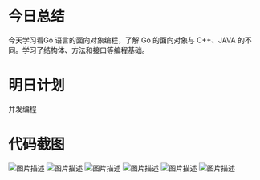 # 今日总结
今天学习看Go 语言的面向对象编程，了解 Go 的面向对象与 C++、JAVA 的不同。学习了结构体、方法和接口等编程基础。
# 明日计划
并发编程
# 代码截图
![图片描述](https://dn-simplecloud.shiyanlou.com/courses/uid1080018-20190528-1559048257802)
![图片描述](https://dn-simplecloud.shiyanlou.com/courses/uid1080018-20190528-1559048302334)
![图片描述](https://dn-simplecloud.shiyanlou.com/courses/uid1080018-20190528-1559048391113)
![图片描述](https://dn-simplecloud.shiyanlou.com/courses/uid1080018-20190528-1559048409057)
![图片描述](https://dn-simplecloud.shiyanlou.com/courses/uid1080018-20190528-1559048445023)
![图片描述](https://dn-simplecloud.shiyanlou.com/courses/uid1080018-20190528-1559048464776)
